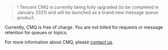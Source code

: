 >! Tencent CMQ is currently being fully upgraded (to be completed in January 2021) and will be launched as a brand new message queue product.

Currently, CMQ is free of charge. You are not billed for requests or message retention for queues or topics.

For more information about CMQ, please [contact us](https://intl.cloud.tencent.com/support).





